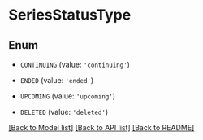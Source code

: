 # SeriesStatusType


## Enum

* `CONTINUING` (value: `'continuing'`)

* `ENDED` (value: `'ended'`)

* `UPCOMING` (value: `'upcoming'`)

* `DELETED` (value: `'deleted'`)

[[Back to Model list]](../README.md#documentation-for-models) [[Back to API list]](../README.md#documentation-for-api-endpoints) [[Back to README]](../README.md)


